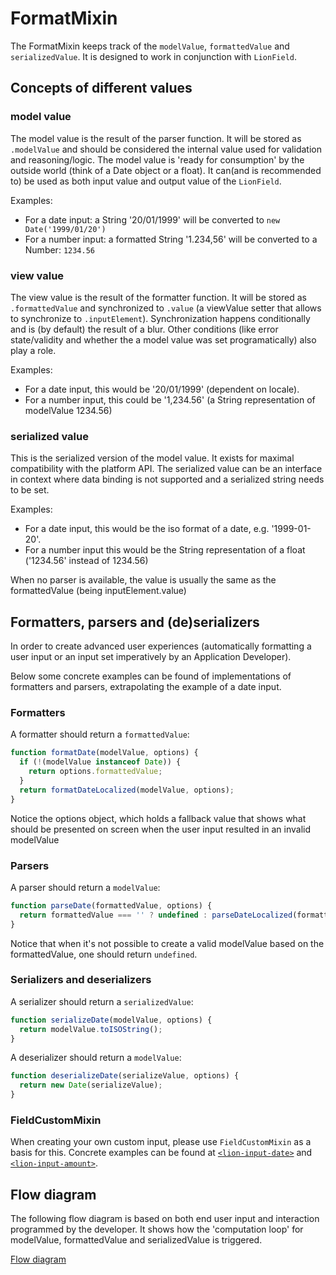 # FormatMixin

The FormatMixin keeps track of the `modelValue`, `formattedValue` and `serializedValue`.
It is designed to work in conjunction with `LionField`.

## Concepts of different values

### model value

The model value is the result of the parser function. It will be stored as `.modelValue`
and should be considered the internal value used for validation and reasoning/logic.
The model value is 'ready for consumption' by the outside world (think of a Date object
or a float). It can(and is recommended to) be used as both input value and
output value of the `LionField`.

Examples:

- For a date input: a String '20/01/1999' will be converted to `new Date('1999/01/20')`
- For a number input: a formatted String '1.234,56' will be converted to a Number: `1234.56`

### view value

The view value is the result of the formatter function.
It will be stored as `.formattedValue` and synchronized to `.value` (a viewValue setter that
allows to synchronize to `.inputElement`).
Synchronization happens conditionally and is (by default) the result of a blur. Other conditions
(like error state/validity and whether the a model value was set programatically) also play a role.

Examples:

- For a date input, this would be '20/01/1999' (dependent on locale).
- For a number input, this could be '1,234.56' (a String representation of modelValue
  1234.56)

### serialized value

This is the serialized version of the model value.
It exists for maximal compatibility with the platform API.
The serialized value can be an interface in context where data binding is not supported
and a serialized string needs to be set.

Examples:

- For a date input, this would be the iso format of a date, e.g. '1999-01-20'.
- For a number input this would be the String representation of a float ('1234.56' instead
  of 1234.56)

When no parser is available, the value is usually the same as the formattedValue (being inputElement.value)

## Formatters, parsers and (de)serializers

In order to create advanced user experiences (automatically formatting a user input or an input
set imperatively by an Application Developer).

Below some concrete examples can be found of implementations of formatters and parsers,
extrapolating the example of a date input.

### Formatters

A formatter should return a `formattedValue`:

```js
function formatDate(modelValue, options) {
  if (!(modelValue instanceof Date)) {
    return options.formattedValue;
  }
  return formatDateLocalized(modelValue, options);
}
```

Notice the options object, which holds a fallback value that shows what should be presented on
screen when the user input resulted in an invalid modelValue

### Parsers

A parser should return a `modelValue`:

```js
function parseDate(formattedValue, options) {
  return formattedValue === '' ? undefined : parseDateLocalized(formattedValue);
}
```

Notice that when it's not possible to create a valid modelValue based on the formattedValue,
one should return `undefined`.

### Serializers and deserializers

A serializer should return a `serializedValue`:

```js
function serializeDate(modelValue, options) {
  return modelValue.toISOString();
}
```

A deserializer should return a `modelValue`:

```js
function deserializeDate(serializeValue, options) {
  return new Date(serializeValue);
}
```

### FieldCustomMixin

When creating your own custom input, please use `FieldCustomMixin` as a basis for this.
Concrete examples can be found at [`<lion-input-date>`](../../input-date) and
[`<lion-input-amount>`](../../input-amount).

## Flow diagram

The following flow diagram is based on both end user input and interaction programmed by the
developer. It shows how the 'computation loop' for modelValue, formattedValue and serializedValue
is triggered.

[Flow diagram](./formatterParserFlow.svg)
